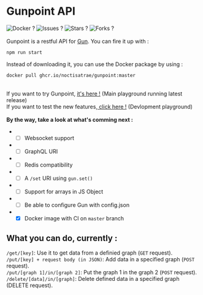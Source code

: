 # Gunpoint API
![Docker ?](https://github.com/noctisatrae/gunpoint/actions/workflows/docker-publish.yml/badge.svg) ![Issues ?](https://img.shields.io/github/issues/noctisatrae/gunpoint) ![Stars ?](https://img.shields.io/github/stars/noctisatrae/gunpoint) ![Forks ?](https://img.shields.io/github/forks/noctisatrae/gunpoint) \
\
Gunpoint is a restful API for [Gun](https://github.com/amark/gun). You can fire it up with :
```sh
npm run start
```

Instead of downloading it, you can use the Docker package by using :
```sh
docker pull ghcr.io/noctisatrae/gunpoint:master
```
\
If you want to try Gunpoint, [it's here !](https://gunpoint.herokuapp.com) (Main playground running latest release) \
If you want to test the new features,[ click here !](https://gunpoint-dev.herokuapp.com) (Devlopment playground) \
\
**By the way, take a look at what's comming next :**
- - [ ] Websocket support
- - [ ] GraphQL URI 
- - [ ] Redis compatibility
- - [ ] A `/set` URI using `gun.set()`
- - [ ] Support for arrays in JS Object
- - [ ] Be able to configure Gun with config.json
- - [X] Docker image with CI on `master` branch

## What you can do, currently :
`/get/[key]`: Use it to get data from a definied graph (`GET` request). \
`/put/[key] + request body (in JSON)`: Add data in a specified graph (`POST` request). \
`/put/[graph 1]/in/[graph 2]`: Put the graph 1 in the graph 2 (`POST` request). \
`/delete/[data]/in/[graph]`: Delete defined data in a specified graph (DELETE request).

